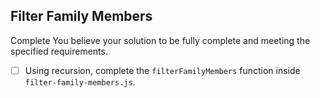## Filter Family Members

Complete	You believe your solution to be fully complete and meeting the specified requirements.


* [ ] Using recursion, complete the `filterFamilyMembers` function inside `filter-family-members.js`.
